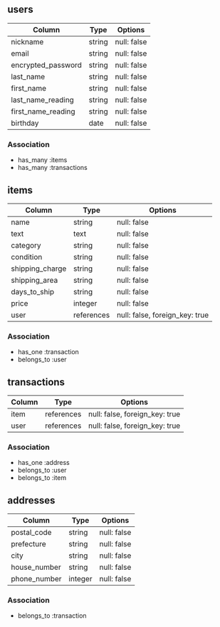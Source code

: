 ## users

| Column             | Type    | Options     |
| ------------------ | ------- | ----------- |
| nickname           | string  | null: false |
| email              | string  | null: false |
| encrypted_password | string  | null: false |
| last_name          | string  | null: false |
| first_name         | string  | null: false |
| last_name_reading  | string  | null: false |
| first_name_reading | string  | null: false |
| birthday           | date    | null: false |

### Association
- has_many :items
- has_many :transactions

## items

| Column          | Type       | Options                        |
| --------------- | ---------- | ------------------------------ |
| name            | string     | null: false                    |
| text            | text       | null: false                    |
| category        | string     | null: false                    |
| condition       | string     | null: false                    |
| shipping_charge | string     | null: false                    |
| shipping_area   | string     | null: false                    |
| days_to_ship    | string     | null: false                    |
| price           | integer    | null: false                    |
| user            | references | null: false, foreign_key: true |


### Association
- has_one :transaction
- belongs_to :user

## transactions

| Column | Type       | Options                        |
| ------ | ---------- | ------------------------------ |
| item   | references | null: false, foreign_key: true |
| user   | references | null: false, foreign_key: true |


### Association
- has_one :address
- belongs_to :user
- belongs_to :item


## addresses

| Column       | Type    | Options     |
| ------------ | ------- | ----------- |
| postal_code  | string  | null: false |
| prefecture   | string  | null: false |
| city         | string  | null: false |
| house_number | string  | null: false |
| phone_number | integer | null: false |


### Association
- belongs_to :transaction
